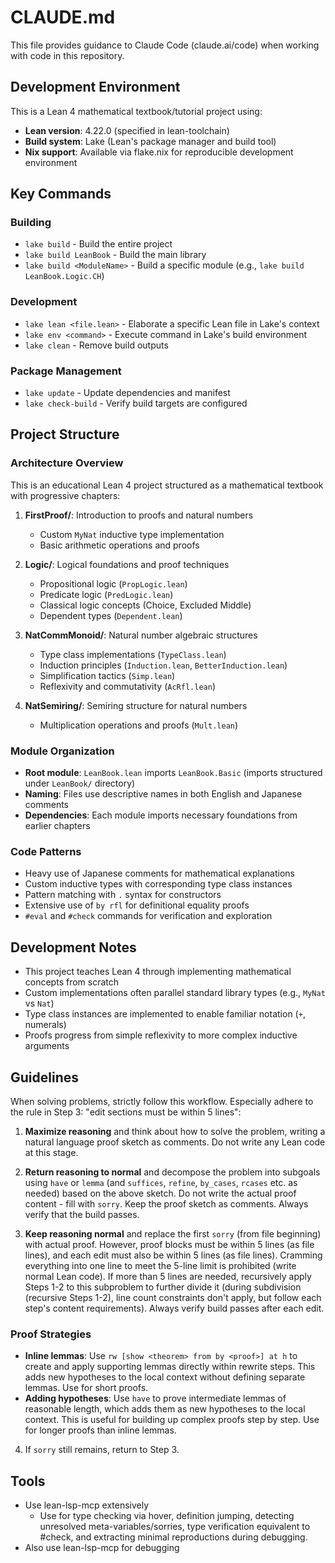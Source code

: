 # CLAUDE.md

This file provides guidance to Claude Code (claude.ai/code) when working with code in this repository.

## Development Environment

This is a Lean 4 mathematical textbook/tutorial project using:
- **Lean version**: 4.22.0 (specified in lean-toolchain)
- **Build system**: Lake (Lean's package manager and build tool)
- **Nix support**: Available via flake.nix for reproducible development environment

## Key Commands

### Building
- `lake build` - Build the entire project
- `lake build LeanBook` - Build the main library
- `lake build <ModuleName>` - Build a specific module (e.g., `lake build LeanBook.Logic.CH`)

### Development
- `lake lean <file.lean>` - Elaborate a specific Lean file in Lake's context
- `lake env <command>` - Execute command in Lake's build environment
- `lake clean` - Remove build outputs

### Package Management
- `lake update` - Update dependencies and manifest
- `lake check-build` - Verify build targets are configured

## Project Structure

### Architecture Overview
This is an educational Lean 4 project structured as a mathematical textbook with progressive chapters:

1. **FirstProof/**: Introduction to proofs and natural numbers
   - Custom `MyNat` inductive type implementation
   - Basic arithmetic operations and proofs

2. **Logic/**: Logical foundations and proof techniques  
   - Propositional logic (`PropLogic.lean`)
   - Predicate logic (`PredLogic.lean`) 
   - Classical logic concepts (Choice, Excluded Middle)
   - Dependent types (`Dependent.lean`)

3. **NatCommMonoid/**: Natural number algebraic structures
   - Type class implementations (`TypeClass.lean`)
   - Induction principles (`Induction.lean`, `BetterInduction.lean`)
   - Simplification tactics (`Simp.lean`)
   - Reflexivity and commutativity (`AcRfl.lean`)

4. **NatSemiring/**: Semiring structure for natural numbers
   - Multiplication operations and proofs (`Mult.lean`)

### Module Organization
- **Root module**: `LeanBook.lean` imports `LeanBook.Basic` (imports structured under `LeanBook/` directory)
- **Naming**: Files use descriptive names in both English and Japanese comments
- **Dependencies**: Each module imports necessary foundations from earlier chapters

### Code Patterns
- Heavy use of Japanese comments for mathematical explanations
- Custom inductive types with corresponding type class instances
- Pattern matching with `.` syntax for constructors
- Extensive use of `by rfl` for definitional equality proofs
- `#eval` and `#check` commands for verification and exploration

## Development Notes

- This project teaches Lean 4 through implementing mathematical concepts from scratch
- Custom implementations often parallel standard library types (e.g., `MyNat` vs `Nat`)
- Type class instances are implemented to enable familiar notation (`+`, numerals)
- Proofs progress from simple reflexivity to more complex inductive arguments

## Guidelines

When solving problems, strictly follow this workflow. Especially adhere to the rule in Step 3: "edit sections must be within 5 lines":

1. **Maximize reasoning** and think about how to solve the problem, writing a natural language proof sketch as comments. Do not write any Lean code at this stage.

2. **Return reasoning to normal** and decompose the problem into subgoals using `have` or `lemma` (and `suffices`, `refine`, `by_cases`, `rcases` etc. as needed) based on the above sketch. Do not write the actual proof content - fill with `sorry`. Keep the proof sketch as comments. Always verify that the build passes.

3. **Keep reasoning normal** and replace the first `sorry` (from file beginning) with actual proof. However, proof blocks must be within 5 lines (as file lines), and each edit must also be within 5 lines (as file lines). Cramming everything into one line to meet the 5-line limit is prohibited (write normal Lean code). If more than 5 lines are needed, recursively apply Steps 1-2 to this subproblem to further divide it (during subdivision (recursive Steps 1-2), line count constraints don't apply, but follow each step's content requirements). Always verify build passes after each edit.

### Proof Strategies

- **Inline lemmas**: Use `rw [show <theorem> from by <proof>] at h` to create and apply supporting lemmas directly within rewrite steps. This adds new hypotheses to the local context without defining separate lemmas. Use for short proofs.
- **Adding hypotheses**: Use `have` to prove intermediate lemmas of reasonable length, which adds them as new hypotheses to the local context. This is useful for building up complex proofs step by step. Use for longer proofs than inline lemmas.

4. If `sorry` still remains, return to Step 3.

## Tools

- Use lean-lsp-mcp extensively
  - Use for type checking via hover, definition jumping, detecting unresolved meta-variables/sorries, type verification equivalent to #check, and extracting minimal reproductions during debugging.
- Also use lean-lsp-mcp for debugging
